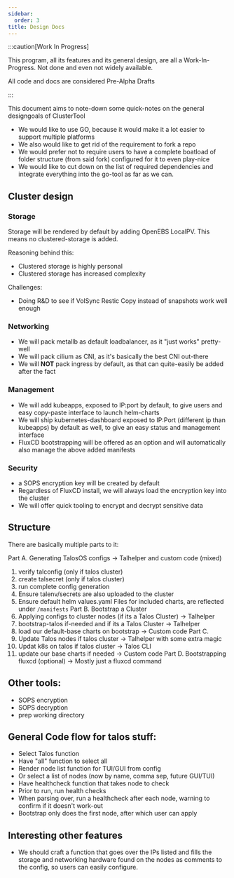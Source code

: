 ```yaml
---
sidebar:
  order: 3
title: Design Docs
---
```


:::caution[Work In Progress]

This program, all its features and its general design, are all a Work-In-Progress.
Not done and even not widely available.

All code and docs are considered Pre-Alpha Drafts

:::


This document aims to note-down some quick-notes on the general designgoals of ClusterTool

- We would like to use GO, because it would make it a lot easier to support multiple platforms
- We also would like to get rid of the requirement to fork a repo
- We would prefer not to require users to have a complete boatload of folder structure (from said fork) configured for it to even play-nice
- We would like to cut down on the list of required dependencies and integrate everything into the go-tool as far as we can.

## Cluster design

### Storage

Storage will be rendered by default by adding OpenEBS LocalPV.
This means no clustered-storage is added.

Reasoning behind this:
- Clustered storage is highly personal
- Clustered storage has increased complexity

Challenges:
- Doing R&D to see if VolSync Restic Copy instead of snapshots work well enough

### Networking

- We will pack metallb as default loadbalancer, as it "just works" pretty-well
- We will pack cilium as CNI, as it's basically the best CNI out-there
- We will **NOT** pack ingress by default, as that can quite-easily be added after the fact

### Management

- We will add kubeapps, exposed to IP:port by default, to give users and easy copy-paste interface to launch helm-charts
- We will ship kubernetes-dashboard exposed to IP:Port (different ip than kubeapps) by default as well, to give an easy status and management interface
- FluxCD bootstrapping will be offered as an option and will automatically also manage the above added manifests

### Security

- a SOPS encryption key will be created by default
- Regardless of FluxCD install, we will always load the encryption key into the cluster
- We will offer quick tooling to encrypt and decrypt sensitive data

## Structure

There are basically multiple parts to it:

Part A. Generating TalosOS configs -> Talhelper and custom code (mixed)
 1. verify talconfig (only if talos cluster)
 2. create talsecret (only if talos cluster)
 3. run complete config generation
 4. Ensure talenv/secrets are also uploaded to the cluster
 5. Ensure default helm values.yaml Files for included charts, are reflected under `/manifests`
Part B. Bootstrap a Cluster
 1. Applying configs to cluster nodes (if its a Talos Cluster) -> Talhelper
 2. bootstrap-talos if-needed and if its a Talos Cluster -> Talhelper
 3. load our default-base charts on bootstrap -> Custom code
Part C. 
 1. Update Talos nodes if talos cluster -> Talhelper with some extra magic
 2. Updat k8s on talos if talos cluster -> Talos CLI
 3. update our base charts if needed -> Custom code
Part D. Bootstrapping fluxcd (optional) -> Mostly just a fluxcd command


## Other tools:
- SOPS encryption
- SOPS decryption
- prep working directory

## General Code flow for talos stuff:


- Select Talos function
- Have "all" function to select all
- Render node list function for TUI/GUI from config
- Or select a list of nodes (now by name, comma sep, future GUI/TUI)
- Have healthcheck function that takes node to check
- Prior to run, run health checks
- When parsing over, run a healthcheck after each node, warning to confirm if it doesn't work-out
- Bootstrap only does the first node, after which user can apply

## Interesting other features

- We should craft a function that goes over the IPs listed and fills the storage and networking hardware found on the nodes as comments to the config, so users can easily configure.
